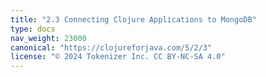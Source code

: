 ```yaml
---
title: "2.3 Connecting Clojure Applications to MongoDB"
type: docs
nav_weight: 23000
canonical: "https://clojureforjava.com/5/2/3"
license: "© 2024 Tokenizer Inc. CC BY-NC-SA 4.0"
---
```

